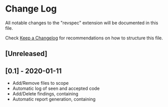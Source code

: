# Change Log

All notable changes to the "revspec" extension will be documented in this file.

Check [Keep a Changelog](http://keepachangelog.com/) for recommendations on how to structure this file.

## [Unreleased]

## [0.1] - 2020-01-11

* Add/Remove files to scope
* Automatic log of seen and accepted code
* Add/Delete findings, containing
* Automatic report generation, containing
